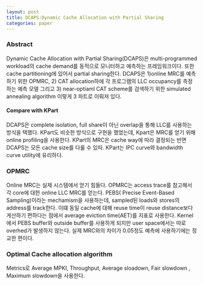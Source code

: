 ```yaml
---
layout: post
title: DCAPS:Dynamic Cache Allocation with Partial Sharing
categories: paper
---
```


### Abstract
Dynamic Cache Allocation with Partial Sharing(DCAPS)은 multi-programmed workload의 cache demand를 동적으로 모니터하고 예측하는 프레임워크이다. 또한 cache partitioning에 있어서 partial sharing한다. 
DCAPS은 1)online MRC를 예측하기 위한 OPMRC, 2) CAT allocation하에 각 프로그램의 LLC occupancy를 측정하는 예측 모델 그리고 3) near-optiaml CAT scheme를 검색하기 위한 simulated annealing algorithm 이렇게 3 파트로 이뤄져 있다. 

#### Compare with KPart
DCAPS은 complete isolation, full share이 아닌 overlap을 통해 LLC를 사용하는 방식을 택했다.  KPart도 비슷한 방식으로 구현을 했었는데, Kpart은 MRC를 얻기 위해 online profiling을 사용한다. KPart의 MRC은 cache way에 따라 결정되는 반면 DCAPS는 모든 cache size를 다룰 수 있따. KPart는 IPC curve와 bandwidth curve utility에 유리하다.  

### OPMRC 
Online MRC는 실제 시스템에서 얻기 힘들다. OPMRC는 access trace를 참고해서 각 core에 대한 online LLC MRC를 얻는다. PEBS( Precise Event-Based Sampling)이라는 mechamism을 사용하는데, sampled된 loads와 stores의 address를 track한다. 이떄 동일  cache에 대해 reuse time이 reuse distance보다 게산하기 편하다는 점에서 average eviction time(AET)를 지표로 사용한다. Kernel에서 PEBS buffer와 outside buffer를 사용하게 되지만 user space에서는 따로 overhed가 발생하지 않는다. 실제 MRC와의 차이가 0.05정도 예측에 사용하기에는 정교한 편이다. 

### Optimal Cache allocation algorithm
Metrics로 Average MPKI, Throughput, Average sloadown, Fair slowdown , Maximum slowdown을 사용한다. 

